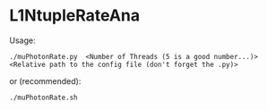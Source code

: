 # L1NtupleRateAna

Usage: 

```
./muPhotonRate.py  <Number of Threads (5 is a good number...)>  <Relative path to the config file (don't forget the .py)>
```

or (recommended):

```
./muPhotonRate.sh
```



